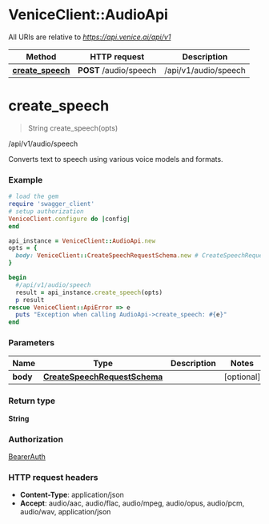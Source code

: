 # VeniceClient::AudioApi

All URIs are relative to *https://api.venice.ai/api/v1*

Method | HTTP request | Description
------------- | ------------- | -------------
[**create_speech**](AudioApi.md#create_speech) | **POST** /audio/speech | /api/v1/audio/speech

# **create_speech**
> String create_speech(opts)

/api/v1/audio/speech

Converts text to speech using various voice models and formats.

### Example
```ruby
# load the gem
require 'swagger_client'
# setup authorization
VeniceClient.configure do |config|
end

api_instance = VeniceClient::AudioApi.new
opts = { 
  body: VeniceClient::CreateSpeechRequestSchema.new # CreateSpeechRequestSchema | 
}

begin
  #/api/v1/audio/speech
  result = api_instance.create_speech(opts)
  p result
rescue VeniceClient::ApiError => e
  puts "Exception when calling AudioApi->create_speech: #{e}"
end
```

### Parameters

Name | Type | Description  | Notes
------------- | ------------- | ------------- | -------------
 **body** | [**CreateSpeechRequestSchema**](CreateSpeechRequestSchema.md)|  | [optional] 

### Return type

**String**

### Authorization

[BearerAuth](../README.md#BearerAuth)

### HTTP request headers

 - **Content-Type**: application/json
 - **Accept**: audio/aac, audio/flac, audio/mpeg, audio/opus, audio/pcm, audio/wav, application/json



